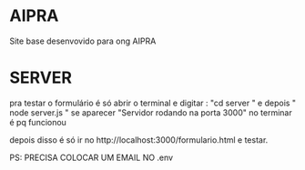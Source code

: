 # AIPRA
Site base desenvovido para ong AIPRA







# SERVER

pra testar o formulário é só abrir o terminal e digitar : "cd server " e depois " node server.js "
se aparecer "Servidor rodando na porta 3000" no terminar é pq funcionou

depois disso é só ir no http://localhost:3000/formulario.html e testar.

PS: PRECISA COLOCAR UM EMAIL NO .env
